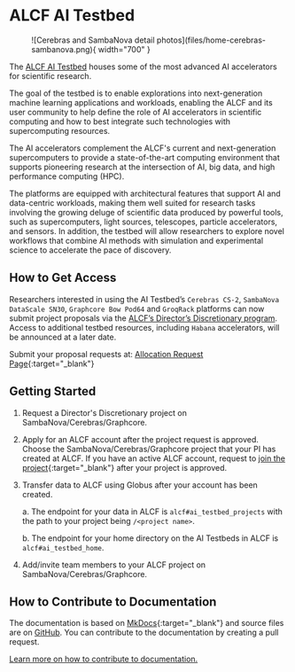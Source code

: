 # ALCF AI Testbed

<figure markdown>
  ![Cerebras and SambaNova detail photos](files/home-cerebras-sambanova.png){ width="700" }
</figure>

The [ALCF AI Testbed](https://www.alcf.anl.gov/alcf-ai-testbed) houses some of the most advanced AI accelerators for scientific research. 

The goal of the testbed is to enable explorations into next-generation machine learning applications and workloads, enabling the ALCF and its user community to help define the role of AI accelerators in scientific computing and how to best integrate such technologies with supercomputing resources.

The AI accelerators complement the ALCF's current and next-generation supercomputers to provide a state-of-the-art computing environment that supports pioneering research at the intersection of AI, big data, and high performance computing (HPC). 

The platforms are equipped with architectural features that support AI and data-centric workloads, making them well suited for research tasks involving the growing deluge of scientific data produced by powerful tools, such as supercomputers, light sources, telescopes, particle accelerators, and sensors. In addition, the testbed will allow researchers to explore novel workflows that combine AI methods with simulation and experimental science to accelerate the pace of discovery.

## How to Get Access
Researchers interested in using the AI Testbed’s `Cerebras CS-2`, `SambaNova DataScale SN30`, `Graphcore Bow Pod64` and `GroqRack` platforms can now submit project proposals via the [ALCF’s Director’s Discretionary program](https://www.alcf.anl.gov/science/directors-discretionary-allocation-program). Access to additional testbed resources, including `Habana` accelerators, will be announced at a later date. 

Submit your proposal requests at: [Allocation Request Page](https://accounts.alcf.anl.gov/allocationRequests){:target="_blank"}

## Getting Started
1. Request a Director's Discretionary project on SambaNova/Cerebras/Graphcore.

2. Apply for an ALCF account after the project request is approved. Choose the SambaNova/Cerebras/Graphcore project that your PI has created at ALCF. If you have an active ALCF account, request to [join the project](https://accounts.alcf.anl.gov/joinProject){:target="_blank"} after your project is approved.

3. Transfer data to ALCF using Globus after your account has been created.

    a. The endpoint for your data in ALCF is ``` alcf#ai_testbed_projects ``` with the path to your project being  ``` /<project name> ```. 

    b. The endpoint for your home directory on the AI Testbeds in ALCF is ``` alcf#ai_testbed_home ```.

4. Add/invite team members to your ALCF project on SambaNova/Cerebras/Graphcore. 

## How to Contribute to Documentation
The documentation is based on [MkDocs](https://www.mkdocs.org/){:target="_blank"} and source files are
on [GitHub](https://github.com/argonne-lcf/ai-testbed-userdocs). You can contribute to the documentation by creating a pull request. 
 
 [Learn more on how to contribute to documentation.](https://github.com/argonne-lcf/user-guides/blob/main/README.md)
